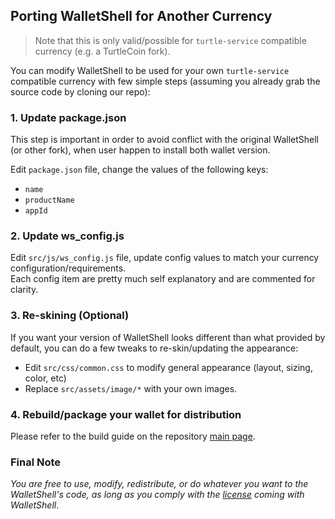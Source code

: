 ## Porting WalletShell for Another Currency

> Note that this is only valid/possible for `turtle-service` compatible currency (e.g. a TurtleCoin fork).

You can modify WalletShell to be used for your own `turtle-service` compatible currency with few simple steps (assuming you already grab the source code by cloning our repo):

### 1. Update package.json
This step is important in order to avoid conflict with the original WalletShell (or other fork), when user happen to install both wallet version.

Edit `package.json` file, change the values of the following keys:
- `name`
- `productName`
- `appId`

### 2. Update ws_config.js
Edit `src/js/ws_config.js` file, update config values to match your currency configuration/requirements.  
Each config item are pretty much self explanatory and are commented for clarity.

### 3. Re-skining (Optional)
If you want your version of WalletShell looks different than what provided by default, you can do a few tweaks to re-skin/updating the appearance:
- Edit `src/css/common.css` to modify general appearance (layout, sizing, color, etc)
- Replace `src/assets/image/*` with your own images.

### 4. Rebuild/package your wallet for distribution
Please refer to the build guide on the repository [main page](https://github.com/turtlecoin/turtle-wallet-electron).

### Final Note
_You are free to use, modify, redistribute, or do whatever you want to the WalletShell's code, as long as you comply with the [license](https://github.com/turtlecoin/turtle-wallet-electron/blob/master/LICENSE.md) coming with WalletShell_.